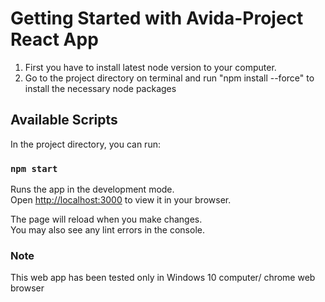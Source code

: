 # Getting Started with Avida-Project React App

1. First you have to install latest node version to your computer. 
2. Go to the project directory on terminal and run "npm install --force" to install the necessary node packages

## Available Scripts

In the project directory, you can run:

### `npm start`

Runs the app in the development mode.\
Open [http://localhost:3000](http://localhost:3000) to view it in your browser.

The page will reload when you make changes.\
You may also see any lint errors in the console.


### Note
This web app has been tested only in Windows 10 computer/ chrome web browser


